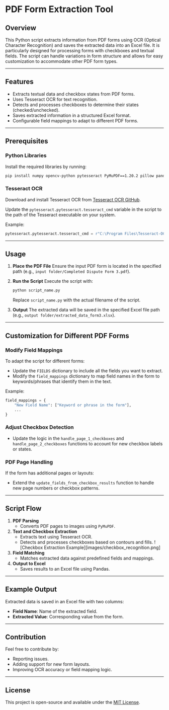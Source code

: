 # PDF Form Extraction Tool

## Overview
This Python script extracts information from PDF forms using OCR (Optical Character Recognition) and saves the extracted data into an Excel file. It is particularly designed for processing forms with checkboxes and textual fields. The script can handle variations in form structure and allows for easy customization to accommodate other PDF form types.

---

## Features
- Extracts textual data and checkbox states from PDF forms.
- Uses Tesseract OCR for text recognition.
- Detects and processes checkboxes to determine their states (checked/unchecked).
- Saves extracted information in a structured Excel format.
- Configurable field mappings to adapt to different PDF forms.

---

## Prerequisites

### Python Libraries
Install the required libraries by running:
```bash
pip install numpy opencv-python pytesseract PyMuPDF==1.20.2 pillow pandas openpyxl
```

### Tesseract OCR
Download and install Tesseract OCR from [Tesseract OCR GitHub](https://github.com/tesseract-ocr/tesseract).

Update the `pytesseract.pytesseract.tesseract_cmd` variable in the script to the path of the Tesseract executable on your system.

Example:
```python
pytesseract.pytesseract.tesseract_cmd = r"C:\Program Files\Tesseract-OCR\tesseract.exe"
```

---

## Usage

1. **Place the PDF File**
   Ensure the input PDF form is located in the specified path (e.g., `input folder/Completed Dispute Form 3.pdf`).

2. **Run the Script**
   Execute the script with:
   ```bash
   python script_name.py
   ```
   Replace `script_name.py` with the actual filename of the script.

3. **Output**
   The extracted data will be saved in the specified Excel file path (e.g., `output folder/extracted_data_form3.xlsx`).

---

## Customization for Different PDF Forms

### Modify Field Mappings
To adapt the script for different forms:
- Update the `FIELDS` dictionary to include all the fields you want to extract.
- Modify the `field_mappings` dictionary to map field names in the form to keywords/phrases that identify them in the text.

Example:
```python
field_mappings = {
    "New Field Name": ["Keyword or phrase in the form"],
    ...
}
```

### Adjust Checkbox Detection
- Update the logic in the `handle_page_1_checkboxes` and `handle_page_2_checkboxes` functions to account for new checkbox labels or states.

### PDF Page Handling
If the form has additional pages or layouts:
- Extend the `update_fields_from_checkbox_results` function to handle new page numbers or checkbox patterns.

---

## Script Flow
1. **PDF Parsing**
   - Converts PDF pages to images using `PyMuPDF`.
2. **Text and Checkbox Extraction**
   - Extracts text using Tesseract OCR.
   - Detects and processes checkboxes based on contours and fills.
   ![Checkbox Extraction Example][images/checkbox_recognition.png]
3. **Field Matching**
   - Matches extracted data against predefined fields and mappings.
4. **Output to Excel**
   - Saves results to an Excel file using Pandas.

---

## Example Output
Extracted data is saved in an Excel file with two columns:
- **Field Name**: Name of the extracted field.
- **Extracted Value**: Corresponding value from the form.

---

## Contribution
Feel free to contribute by:
- Reporting issues.
- Adding support for new form layouts.
- Improving OCR accuracy or field mapping logic.

---

## License
This project is open-source and available under the [MIT License](LICENSE).


[def]: checkbox_extraction.png
